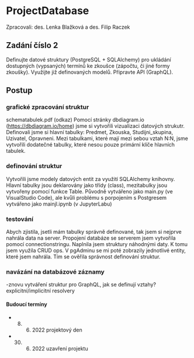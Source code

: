 # ProjectDatabase
Zpracovali: des. Lenka Blažková a des. Filip Raczek

## Zadání číslo 2
Definujte datové struktury (PostgreSQL + SQLAlchemy) pro ukládání dostupných (vypsaných) termínů ke zkoušce (zápočtu, či jiné formy zkoušky). Využijte již definovaných modelů. Připravte API (GraphQL).
## Postup
### grafické zpracování struktur
schematabulek.pdf (odkaz)
Pomocí stránky dbdiagram.io (https://dbdiagram.io/home) jsme si vytvořili vizualizaci datových strukutr. Definovali jsme si hlavní tabulky: Predmet, Zkouska, Studijni_skupina, Uzivatel, Opravneni. Mezi tabulkami, které mají mezi sebou vztah N:N, jsme vytvořili dodatečné tabulky, které nesou pouze primární klíče hlavních tabulek. 
### definování struktur
Vytvořili jsme modely datových entit za využití SQLAlchemy knihovny. Hlavní tabulky jsou deklarovány jako třídy (class), mezitabulky jsou vytvořeny pomocí funkce Table. Původně vytvářeno jako main.py (ve VisualStudio Code), ale kvůli problému s porpojením s Postgresem vytvářeno jako mainjl.ipynb (v JupyterLabu)
### testování
Abych zjistila, jsetli mám tabulky správně definované, tak jsem si nejprve nahrála data na server. Propojení databáze se serverem jsem vytvořila pomocí connectionstringu. Naplnila jsem struktury náhodnými daty. K tomu jsem využila CRUD ops. V pgAdminu se mi poté zobrazily jednotlivé entity, které jsem nahrála. Tím se ověřila správnost definování struktur.
### navázání na databázové záznamy
-znovu vytváření struktur pro GraphQL, jak se definují vztahy? explicitní/implicitní resolvery

#### Budoucí termíny
- 	8. 6. 2022 projektový den
- 	30. 6. 2022 uzavření projektu
